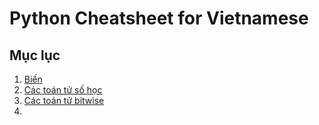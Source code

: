 # Python Cheatsheet for Vietnamese

## Mục lục

1. [Biến](01-variables.md)
2. [Các toán tử số học](02-arithmetic-operators.md)
3. [Các toán tử bitwise](03-bitwise-operators.md)
4. 